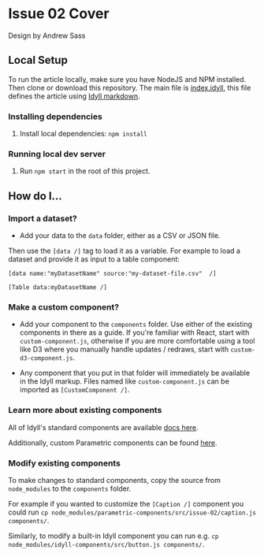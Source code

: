 # Issue 02 Cover

Design by Andrew Sass

## Local Setup

To run the article locally, make sure you have NodeJS and NPM installed. Then clone or download this repository. The main file is [index.idyll](index.idyll), this file defines the article using [Idyll markdown](https://idyll-lang.org/docs/syntax).

### Installing dependencies

1. Install local dependencies: `npm install`

### Running local dev server

1. Run `npm start` in the root of this project.

## How do I...

### Import a dataset?

- Add your data to the `data` folder, either as a CSV or JSON file.

Then use the `[data /]` tag to load it as a variable. For example to
load a dataset and provide it as input to a table component:

```
[data name:"myDatasetName" source:"my-dataset-file.csv"  /]

[Table data:myDatasetName /]
```

### Make a custom component?

- Add your component to the `components` folder. Use either of the existing components in there as a guide. If you're familiar with React, start with `custom-component.js`, otherwise if you are more comfortable using a tool like D3 where you manually handle updates / redraws, start with `custom-d3-component.js`.

- Any component that you put in that folder will immediately be available in the Idyll markup. Files named like `custom-component.js` can be imported as `[CustomComponent /]`.



### Learn more about existing components

All of Idyll's standard components are available [docs here](https://idyll-lang.org/docs/components).

Additionally, custom Parametric components can be found [here](https://github.com/ParametricPress/parametric-components/tree/master/src/issue-02).

### Modify existing components

To make changes to standard components, copy the source from `node_modules` to the `components` folder.

For example if you wanted to customize the `[Caption /]` component you could run `cp node_modules/parametric-components/src/issue-02/caption.js components/`.

Similarly, to modify a built-in Idyll component you can run e.g. `cp node_modules/idyll-components/src/button.js components/`.
